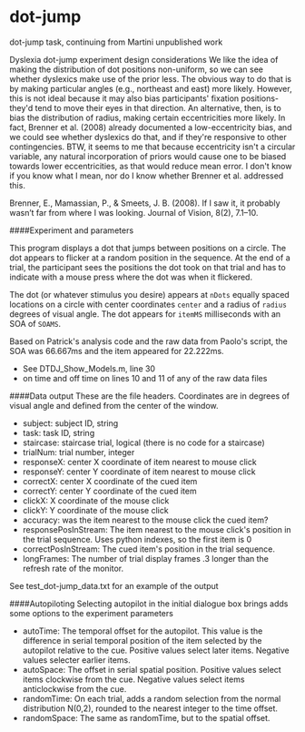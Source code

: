 # dot-jump
dot-jump task, continuing from Martini unpublished work

Dyslexia dot-jump experiment design considerations
We like the idea of making the distribution of dot positions non-uniform, so we can see whether dyslexics make use of the prior less.  The obvious way to do that is by making particular angles (e.g., northeast and east) more likely. However, this is not ideal because it may also bias participants' fixation positions- they'd tend to move their eyes in that direction.
An alternative, then, is to bias the distribution of radius, making certain eccentricities more likely. In fact, Brenner et al. (2008) already documented a low-eccentricity bias, and we could see whether dyslexics do that, and if they're responsive to other contingencies. BTW, it seems to me that because eccentricity isn't a circular variable, any natural incorporation of priors would cause one to be biased towards lower eccentricities, as that would reduce mean error. I don't know if you know what I mean, nor do I know whether Brenner et al. addressed this.

Brenner, E., Mamassian, P., & Smeets, J. B. (2008). If I saw it, it probably wasn’t far from where I was looking. Journal of Vision, 8(2), 7.1–10.

####Experiment and parameters

This program displays a dot that jumps between positions on a circle. The dot appears to flicker at a random position in the sequence. At the end of a trial, the participant sees the positions the dot took on that trial and has to indicate with a mouse press where the dot was when it flickered.

The dot (or whatever stimulus you desire) appears at `nDots` equally spaced locations on a circle with center coordinates `center` and a radius of `radius` degrees of visual angle. The dot appears for `itemMS` milliseconds with an SOA of `SOAMS`.

Based on Patrick's analysis code and the raw data from Paolo's script, the SOA was 66.667ms and the item appeared for 22.222ms.
* See DTDJ_Show_Models.m, line 30
* on time and off time on lines 10 and 11 of any of the raw data files

####Data output
These are the file headers. Coordinates are in degrees of visual angle and defined from the center of the window.

* subject: subject ID, string
* task: task ID, string
* staircase: staircase trial, logical (there is no code for a staircase)
* trialNum: trial number, integer
* responseX: center X coordinate of item nearest to mouse click
* responseY: center Y coordinate of item nearest to mouse click
* correctX: center X coordinate of the cued item
* correctY: center Y coordinate of the cued item
* clickX: X coordinate of the mouse click
* clickY: Y coordinate of the mouse click
* accuracy: was the item nearest to the mouse click the cued item?
* responsePosInStream: The item nearest to the mouse click's position in the trial sequence. Uses python indexes, so the first item is 0
* correctPosInStream: The cued item's position in the trial sequence.
* longFrames: The number of trial display frames .3 longer than the refresh rate of the monitor.

See test\_dot-jump\_data.txt for an example of the output

####Autopiloting
Selecting autopilot in the initial dialogue box brings adds some options to the experiment parameters
* autoTime: The temporal offset for the autopilot. This value is the difference in serial temporal position of the item selected by the autopilot relative to the cue. Positive values select later items. Negative values selecter earlier items.
* autoSpace: The offset in serial spatial position. Positive values select items clockwise from the cue. Negative values select items anticlockwise from the cue.
* randomTime: On each trial, adds a random selection from the normal distribution N(0,2), rounded to the nearest integer to the time offset.
* randomSpace: The same as randomTime, but to the spatial offset.
